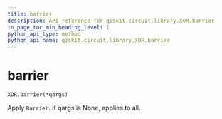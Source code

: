 ```yaml
---
title: barrier
description: API reference for qiskit.circuit.library.XOR.barrier
in_page_toc_min_heading_level: 1
python_api_type: method
python_api_name: qiskit.circuit.library.XOR.barrier
---
```


# barrier

<span id="qiskit.circuit.library.XOR.barrier" />

`XOR.barrier(*qargs)`

Apply `Barrier`. If qargs is None, applies to all.

